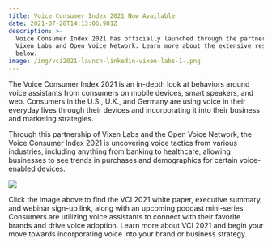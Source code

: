 ```yaml
---
title: Voice Consumer Index 2021 Now Available
date: 2021-07-28T14:13:06.981Z
description: >-
  Voice Consumer Index 2021 has officially launched through the partnership of
  Vixen Labs and Open Voice Network. Learn more about the extensive research
  below.
image: /img/vci2021-launch-linkedin-vixen-labs-1-.png
---
```

The Voice Consumer Index 2021 is an in-depth look at behaviors around voice assistants from consumers on mobile devices, smart speakers, and web. Consumers in the U.S., U.K., and Germany are using voice in their everyday lives through their devices and incorporating it into their business and marketing strategies. 

Through this partnership of Vixen Labs and the Open Voice Network, the Voice Consumer Index 2021 is uncovering voice tactics from various industries, including anything from banking to healthcare, allowing businesses to see trends in purchases and demographics for certain voice-enabled devices.

[![](/img/open-voice-network-ovon-voice-for-everyone-blog-vixen-labs-voice-consumer-index-2021-now-available.png)](https://vixenlabs.co/voice-consumer-index)

Click the image above to find the VCI 2021 white paper, executive summary, and webinar sign-up link, along with an upcoming podcast mini-series. Consumers are utilizing voice assistants to connect with their favorite brands and drive voice adoption. Learn more about VCI 2021 and begin your move towards incorporating voice into your brand or business strategy.
